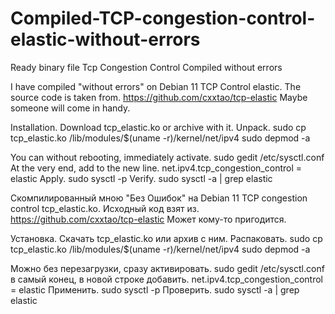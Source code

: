 # Compiled-TCP-congestion-control-elastic-without-errors
Ready binary file Tcp Congestion Control Compiled without errors

I have compiled "without errors" on Debian 11 TCP Control elastic. The source code is taken from. https://github.com/cxxtao/tcp-elastic
Maybe someone will come in handy.

Installation. Download tcp_elastic.ko or archive with it. Unpack. sudo cp tcp_elastic.ko /lib/modules/$(uname -r)/kernel/net/ipv4 sudo depmod -a

You can without rebooting, immediately activate. sudo gedit /etc/sysctl.conf At the very end, add to the new line. net.ipv4.tcp_congestion_control = elastic Apply. sudo sysctl -p Verify. sudo sysctl -a | grep elastic

Скомпилированный мною "Без Ошибок" на Debian 11 TCP congestion control tcp_elastic.ko. Исходный код взят из. https://github.com/cxxtao/tcp-elastic Может кому-то пригодится.

Установка.
Скачать tcp_elastic.ko или архив с ним.
Распаковать.
sudo cp tcp_elastic.ko /lib/modules/$(uname -r)/kernel/net/ipv4
sudo depmod -a

Можно без перезагрузки, сразу активировать. sudo gedit /etc/sysctl.conf в самый конец, в новой строке добавить. net.ipv4.tcp_congestion_control = elastic Применить. sudo sysctl -p Проверить. sudo sysctl -a | grep elastic
